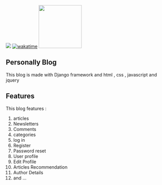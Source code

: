 <img src="https://img.shields.io/badge/Django-092E20?style=default&logo=django&logoColor=white"/> [![wakatime](https://wakatime.com/badge/user/3eaffb46-33fb-4b13-a194-09adc9f8b4c6/project/900cbe9f-7a39-46b3-94b9-506a6c10ee1d.svg)](https://wakatime.com/badge/user/3eaffb46-33fb-4b13-a194-09adc9f8b4c6/project/900cbe9f-7a39-46b3-94b9-506a6c10ee1d) <img src="http://ForTheBadge.com/images/badges/made-with-python.svg" width="135px"/>

Personally Blog
----------

This blog is made with Django framework and html , css , javascript and jquery

## Features

This blog features :

1. articles
2. Newsletters
3. Comments
4. categories
5. log in
6. Register
7. Password reset
8. User profile
9. Edit Profile
10. Articles Recommendation
11. Author Details
12. and ...
